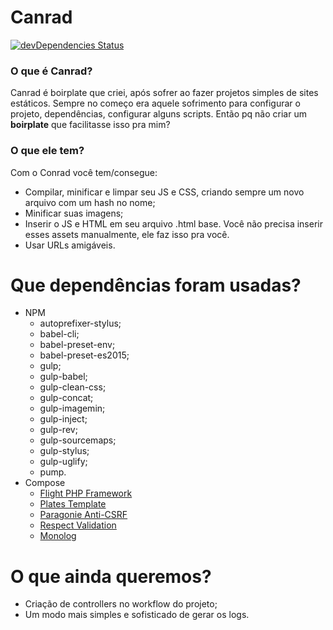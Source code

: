 # Canrad
[![devDependencies Status](https://david-dm.org/allangrds/canrad/dev-status.svg)](https://david-dm.org/allangrds/canrad?type=dev)

### O que é Canrad?
Canrad é boirplate que criei, após sofrer ao fazer projetos simples de sites estáticos. Sempre no começo era aquele sofrimento para configurar o projeto, dependências, configurar alguns scripts. Então pq não criar um **boirplate** que facilitasse isso pra mim?

### O que ele tem?
Com o Conrad você tem/consegue:
* Compilar, minificar e limpar seu JS e CSS, criando sempre um novo arquivo com um hash no nome;
* Minificar suas imagens;
* Inserir o JS e HTML em seu arquivo .html base. Você não precisa inserir esses assets manualmente, ele faz isso pra você.
* Usar URLs amigáveis.

# Que dependências foram usadas?
* NPM
    * autoprefixer-stylus;
    * babel-cli;
    * babel-preset-env;
    * babel-preset-es2015;
    * gulp;
    * gulp-babel;
    * gulp-clean-css;
    * gulp-concat;
    * gulp-imagemin;
    * gulp-inject;
    * gulp-rev;
    * gulp-sourcemaps;
    * gulp-stylus;
    * gulp-uglify;
    * pump.
* Compose
  * [Flight PHP Framework](flightphp.com/learn/)
  * [Plates Template](http://platesphp.com/)
  * [Paragonie Anti-CSRF](https://github.com/paragonie/anti-csrf)
  * [Respect Validation](https://github.com/Respect/Validation)
  * [Monolog](https://github.com/Seldaek/monolog)

# O que ainda queremos?
* Criação de controllers no workflow do projeto;
* Um modo mais simples e sofisticado de gerar os logs.
